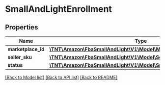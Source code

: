 # SmallAndLightEnrollment

## Properties
Name | Type | Description | Notes
------------ | ------------- | ------------- | -------------
**marketplace_id** | [**\TNT\Amazon\FbaSmallAndLight\V1\Model\MarketplaceId**](MarketplaceId.md) |  | 
**seller_sku** | [**\TNT\Amazon\FbaSmallAndLight\V1\Model\SellerSKU**](SellerSKU.md) |  | 
**status** | [**\TNT\Amazon\FbaSmallAndLight\V1\Model\SmallAndLightEnrollmentStatus**](SmallAndLightEnrollmentStatus.md) |  | 

[[Back to Model list]](../README.md#documentation-for-models) [[Back to API list]](../README.md#documentation-for-api-endpoints) [[Back to README]](../README.md)


